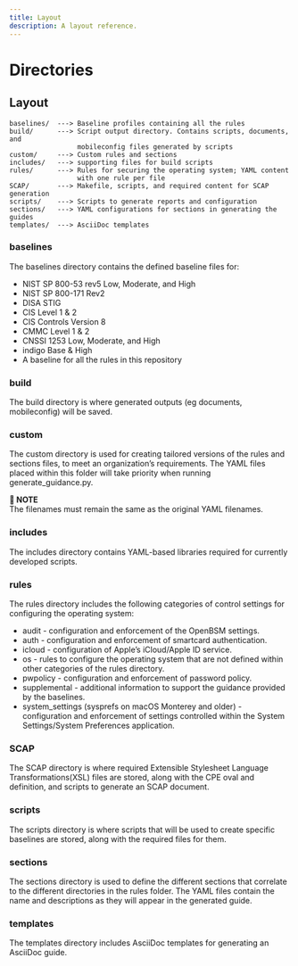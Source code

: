 ```yaml
---
title: Layout
description: A layout reference.
---
```


# Directories

## Layout

```
baselines/  ---> Baseline profiles containing all the rules
build/      ---> Script output directory. Contains scripts, documents, and 
                 mobileconfig files generated by scripts
custom/     ---> Custom rules and sections
includes/   ---> supporting files for build scripts
rules/      ---> Rules for securing the operating system; YAML content 
                 with one rule per file
SCAP/       ---> Makefile, scripts, and required content for SCAP generation
scripts/    ---> Scripts to generate reports and configuration 
sections/   ---> YAML configurations for sections in generating the guides
templates/  ---> AsciiDoc templates
```

### baselines
The baselines directory contains the defined baseline files for:

* NIST SP 800-53 rev5 Low, Moderate, and High
* NIST SP 800-171 Rev2
* DISA STIG
* CIS Level 1 & 2
* CIS Controls Version 8
* CMMC Level 1 & 2
* CNSSI 1253 Low, Moderate, and High
* indigo Base & High
* A baseline for all the rules in this repository

### build
The build directory is where generated outputs (eg documents, mobileconfig) will be saved.

### custom
The custom directory is used for creating tailored versions of the rules and sections files, to meet an organization’s requirements. The YAML files placed within this folder will take priority when running generate_guidance.py.

**📌 NOTE**\
The filenames must remain the same as the original YAML filenames.

### includes
The includes directory contains YAML-based libraries required for currently developed scripts.

### rules
The rules directory includes the following categories of control settings for configuring the operating system:

* audit - configuration and enforcement of the OpenBSM settings.
* auth - configuration and enforcement of smartcard authentication.
* icloud - configuration of Apple’s iCloud/Apple ID service.
* os - rules to configure the operating system that are not defined within other categories of the rules directory.
* pwpolicy - configuration and enforcement of password policy.
* supplemental - additional information to support the guidance provided by the baselines. 
* system_settings (sysprefs on macOS Monterey and older) - configuration and enforcement of settings controlled within the System Settings/System Preferences application.

### SCAP
The SCAP directory is where required Extensible Stylesheet Language Transformations(XSL) files are stored, along with the CPE oval and definition, and scripts to generate an SCAP document.

### scripts
The scripts directory is where scripts that will be used to create specific baselines are stored, along with the required files for them.

### sections
The sections directory is used to define the different sections that correlate to the different directories in the rules folder. The YAML files contain the name and descriptions as they will appear in the generated guide.

### templates
The templates directory includes AsciiDoc templates for generating an AsciiDoc guide.
